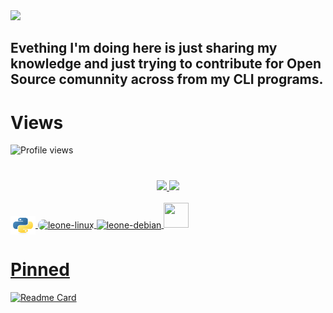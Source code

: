 <img src="https://raw.githubusercontent.com/gist/leone-sh/6e3b16412a536a9f5dbe24a064f293a5/raw/02213dd2fa75f5481e708fc2c490207c8959592a/cut-linux.svg">

## Evething I'm doing here is just sharing my knowledge and just trying to contribute for Open Source comunnity across from my CLI programs.

# Views
<p align="left"> <img src="https://komarev.com/ghpvc/?username=leone-sh&color=yellow" alt="Profile views" /> </p>

#


<div align="center">
  <a href="https://github.com/rafaballerini">
  <img height="180em" src="https://github-readme-stats.vercel.app/api?username=leone-sh&show_icons=true&theme=tokyonight&include_all_commits=true&count_private=true"/>
  <img height="180em" src="https://github-readme-stats.vercel.app/api/top-langs/?username=leone-sh&layout=compact&langs_count=7&theme=tokyonight"/>
</div>


</div>
<div style="display: inline_block"><br>
 


 
 
 <img align="center" alt="leone-Python" height="30" width="40" src="https://raw.githubusercontent.com/devicons/devicon/master/icons/python/python-original.svg">
 

 
 <img align="center" alt="leone-linux"  style="border-radius:50px;" src="https://icongr.am/devicon/linux-plain.svg?size=48&color=000000">

 
 <img align="center" alt="leone-debian" src="https://icongr.am/devicon/debian-plain.svg?size=48&color=db0a0a">

 <img src="https://img.icons8.com/color/512/bash.png" width="40" height="40">
 
</div>
 
 
 

# Pinned
[![Readme Card](https://github-readme-stats.vercel.app/api/pin/?username=leone-sh&repo=pygramy&theme=tokyonight)](https://github.com/leone-sh/pygramy)


